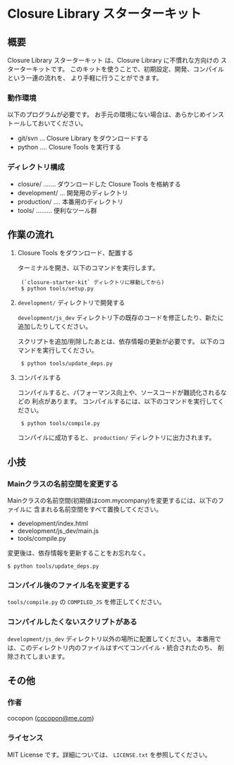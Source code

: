 Closure Library スターターキット
================================


概要
----
Closure Library スターターキット は、Closure Library に不慣れな方向けの
スターターキットです。
このキットを使うことで、初期設定、開発、コンパイルという一連の流れを、
より手軽に行うことができます。


### 動作環境
以下のプログラムが必要です。
お手元の環境にない場合は、あらかじめインストールしておいてください。

- git/svn ... Closure Library をダウンロードする
- python .... Closure Tools を実行する


### ディレクトリ構成
- closure/ ....... ダウンロードした Closure Tools を格納する
- development/ ... 開発用のディレクトリ
- production/ .... 本番用のディレクトリ
- tools/ ......... 便利なツール群


作業の流れ
----------
1. Closure Tools をダウンロード、配置する

    ターミナルを開き、以下のコマンドを実行します。

        (`closure-starter-kit` ディレクトリに移動してから)
        $ python tools/setup.py

2. `development/` ディレクトリで開発する

    `development/js_dev` ディレクトリ下の既存のコードを修正したり、新たに
    追加したりしてください。

    スクリプトを追加/削除したあとは、依存情報の更新が必要です。
    以下のコマンドを実行してください。

        $ python tools/update_deps.py

3. コンパイルする

    コンパイルすると、パフォーマンス向上や、ソースコードが難読化されるなどの
    利点があります。
    コンパイルするには、以下のコマンドを実行してください。

        $ python tools/compile.py

    コンパイルに成功すると、 `production/` ディレクトリに出力されます。


小技
----
### Mainクラスの名前空間を変更する
Mainクラスの名前空間(初期値はcom.mycompany)を変更するには、以下のファイルに
含まれる名前空間をすべて置換してください。

- development/index.html
- development/js_dev/main.js
- tools/compile.py

変更後は、依存情報を更新することをお忘れなく。

    $ python tools/update_deps.py


### コンパイル後のファイル名を変更する
`tools/compile.py` の `COMPILED_JS` を修正してください。


### コンパイルしたくないスクリプトがある
`development/js_dev` ディレクトリ以外の場所に配置してください。
本番用では、このディレクトリ内のファイルはすべてコンパイル・統合されたのち、
削除されてしまいます。


その他
------
### 作者
cocopon (cocopon@me.com)


### ライセンス
MIT License です。詳細については、 `LICENSE.txt` を参照してください。
